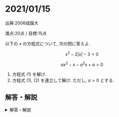 # 2021/01/15

出典:2006成蹊大

満点:20点 / 目標:15点

以下の $x$ の方程式について, 次の問に答えよ.

$$ x^2-2|x|-3<0 \tag{1} $$

$$ ax^2-x-a^2x+a>0 \tag{2}$$

1. 方程式 (1) を解け.
2. 方程式 (1), (2) を連立して解け. ただし, $a>0$ とする.

<div style="page-break-before:always"></div>

## 解答・解説

<details markdown="1">
<summary>解答・解説</summary>

きっちり場合分けして解く連立不等式の問題です. 難しかったですね.
数直線を使った大小比較は基本中の基本なので, 必ず身につけましょう.

なお, 黄チャートのp58(例題34), p59(共通範囲と合わせた範囲の違い), p153(例題100)が参考になるので, 確認しておいてください.

- 絶対値は中身の符号で場合分け
- 文字を含んだ2次不等式は, 大小関係を考える

![mathterro_20210115.jpg](https://qiita-image-store.s3.ap-northeast-1.amazonaws.com/0/559517/80a9990c-142d-6784-45b6-d97a6088fe4d.jpeg)

</details>